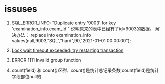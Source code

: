 # issuses


1. SQL_ERROR_INFO: "Duplicate entry '9003' for key 'examination_info.exam_id'"  说明原来的表中已经有了id=9003的数据。
解决办法： replace into examination_info values(null,9003,"SQL","hard",90,"2021-01-01 00:00:00");

2. [Lock wait timeout exceeded; try restarting transaction](https://blog.csdn.net/wsjzzcbq/article/details/85237992)

3. ERROR 1111 Invalid group function

4. count(field) 和 count(*)区别。count(*)是统计总记录条数
count(field)是统计字段部位null的
